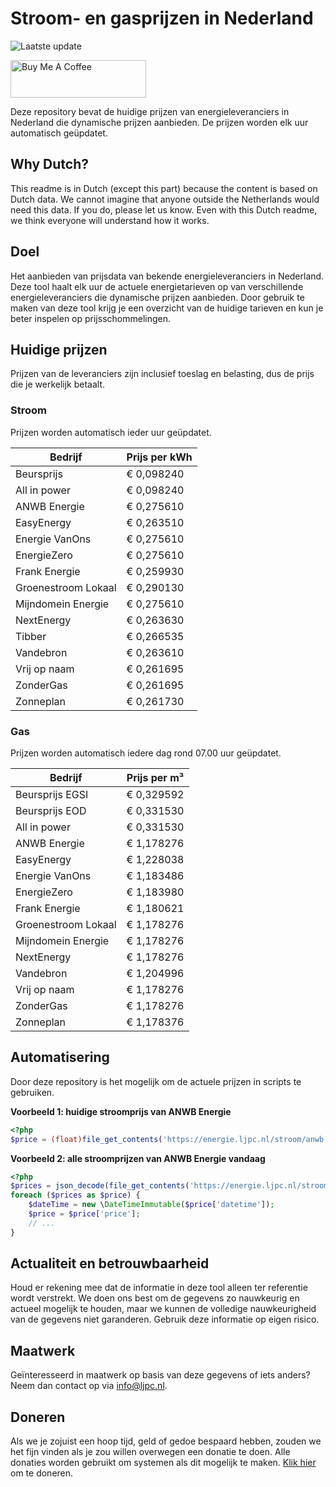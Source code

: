 # Stroom- en gasprijzen in Nederland

![Laatste update](https://img.shields.io/badge/laatste%20update-2025--07--10%2005%3A00%20CET-brightgreen)

<a href="https://www.buymeacoffee.com/Lars-" target="_blank"><img src="https://cdn.buymeacoffee.com/buttons/v2/default-orange.png" alt="Buy Me A Coffee" height="60" style="height: 60px !important;width: 217px !important;" ></a>

Deze repository bevat de huidige prijzen van energieleveranciers in Nederland die dynamische prijzen aanbieden. De prijzen worden elk uur automatisch geüpdatet.

## Why Dutch?

This readme is in Dutch (except this part) because the content is based on Dutch data. We cannot imagine that anyone outside the Netherlands would need this data. If you do, please let us know. Even with this Dutch readme, we think
everyone will understand how it works.

## Doel

Het aanbieden van prijsdata van bekende energieleveranciers in Nederland. Deze tool haalt elk uur de actuele energietarieven op van verschillende energieleveranciers die dynamische prijzen aanbieden. Door gebruik te maken van deze tool
krijg je een overzicht van de huidige tarieven en kun je beter inspelen op prijsschommelingen.

## Huidige prijzen

Prijzen van de leveranciers zijn inclusief toeslag en belasting, dus de prijs die je werkelijk betaalt.

### Stroom

Prijzen worden automatisch ieder uur geüpdatet.

 Bedrijf | Prijs per kWh 
---------|---------------
Beursprijs | € 0,098240
All in power | € 0,098240
ANWB Energie | € 0,275610
EasyEnergy | € 0,263510
Energie VanOns | € 0,275610
EnergieZero | € 0,275610
Frank Energie | € 0,259930
Groenestroom Lokaal | € 0,290130
Mijndomein Energie | € 0,275610
NextEnergy | € 0,263630
Tibber | € 0,266535
Vandebron | € 0,263610
Vrij op naam | € 0,261695
ZonderGas | € 0,261695
Zonneplan | € 0,261730


### Gas

Prijzen worden automatisch iedere dag rond 07.00 uur geüpdatet.

 Bedrijf | Prijs per m³ 
---------|--------------
Beursprijs EGSI | € 0,329592
Beursprijs EOD | € 0,331530
All in power | € 0,331530
ANWB Energie | € 1,178276
EasyEnergy | € 1,228038
Energie VanOns | € 1,183486
EnergieZero | € 1,183980
Frank Energie | € 1,180621
Groenestroom Lokaal | € 1,178276
Mijndomein Energie | € 1,178276
NextEnergy | € 1,178276
Vandebron | € 1,204996
Vrij op naam | € 1,178276
ZonderGas | € 1,178276
Zonneplan | € 1,178376


## Automatisering

Door deze repository is het mogelijk om de actuele prijzen in scripts te gebruiken.

**Voorbeeld 1: huidige stroomprijs van ANWB Energie**

```php
<?php
$price = (float)file_get_contents('https://energie.ljpc.nl/stroom/anwb-energie-nu.txt');

```

**Voorbeeld 2: alle stroomprijzen van ANWB Energie vandaag**

```php
<?php
$prices = json_decode(file_get_contents('https://energie.ljpc.nl/stroom/all-in-power-vandaag.json'),true);
foreach ($prices as $price) {
    $dateTime = new \DateTimeImmutable($price['datetime']);
    $price = $price['price'];
    // ...
}
```

## Actualiteit en betrouwbaarheid

Houd er rekening mee dat de informatie in deze tool alleen ter referentie wordt verstrekt. We doen ons best om de gegevens zo nauwkeurig en actueel mogelijk te houden, maar we kunnen de volledige nauwkeurigheid van de gegevens niet
garanderen. Gebruik deze informatie op eigen risico.

## Maatwerk

Geïnteresseerd in maatwerk op basis van deze gegevens of iets anders? Neem dan contact op
via [info@ljpc.nl](mailto:info@ljpc.nl?subject=Energie%20prijzen).

## Doneren

Als we je zojuist een hoop tijd, geld of gedoe bespaard hebben, zouden we het fijn vinden als je zou willen overwegen een
donatie te doen. Alle donaties worden gebruikt om systemen als dit mogelijk te
maken. [Klik hier](https://www.buymeacoffee.com/Lars-) om te doneren.
